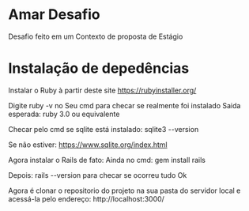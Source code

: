 # Amar Desafio
Desafio feito em um Contexto de proposta de Estágio

# Instalação de depedências
Instalar o Ruby à partir deste site https://rubyinstaller.org/

Digite ruby -v no Seu cmd para checar se realmente foi instalado
Saida esperada:
ruby 3.0 ou equivalente

Checar pelo cmd se sqlite está instalado:
sqlite3 --version

Se não estiver:
https://www.sqlite.org/index.html

Agora instalar o Rails de fato:
Ainda no cmd:
gem install rails

Depois: 
rails --version para checar se ocorreu tudo Ok

Agora é clonar o repositorio do projeto na sua pasta do servidor local e acessá-la pelo endereço:
http://localhost:3000/



